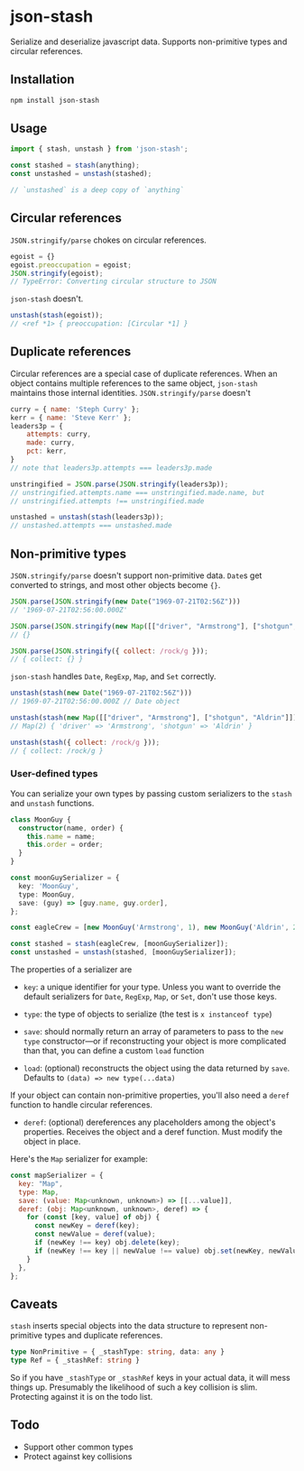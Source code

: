 # json-stash

Serialize and deserialize javascript data. Supports non-primitive types and circular references.

## Installation

```bash
npm install json-stash
```

## Usage

```javascript
import { stash, unstash } from 'json-stash';

const stashed = stash(anything);
const unstashed = unstash(stashed);

// `unstashed` is a deep copy of `anything`
```

## Circular references

`JSON.stringify/parse` chokes on circular references.

```javascript
egoist = {}
egoist.preoccupation = egoist;
JSON.stringify(egoist);
// TypeError: Converting circular structure to JSON
```

`json-stash` doesn't.

```javascript
unstash(stash(egoist));
// <ref *1> { preoccupation: [Circular *1] }
```

## Duplicate references

Circular references are a special case of duplicate references. 
When an object contains multiple references to the same object, `json-stash`
maintains those internal identities. `JSON.stringify/parse` doesn't

```javascript
curry = { name: 'Steph Curry' };
kerr = { name: 'Steve Kerr' };
leaders3p = {
    attempts: curry,
    made: curry,
    pct: kerr,
}
// note that leaders3p.attempts === leaders3p.made

unstringified = JSON.parse(JSON.stringify(leaders3p));
// unstringified.attempts.name === unstringified.made.name, but
// unstringified.attempts !== unstringified.made

unstashed = unstash(stash(leaders3p));
// unstashed.attempts === unstashed.made
```

## Non-primitive types

`JSON.stringify/parse` doesn't support non-primitive data. `Date`s get converted to strings, and most other objects become `{}`.

```javascript
JSON.parse(JSON.stringify(new Date("1969-07-21T02:56Z")))
// '1969-07-21T02:56:00.000Z'

JSON.parse(JSON.stringify(new Map([["driver", "Armstrong"], ["shotgun", "Aldrin"]])))
// {}

JSON.parse(JSON.stringify({ collect: /rock/g }));
// { collect: {} }
```

`json-stash` handles `Date`, `RegExp`, `Map`, and `Set` correctly.

```javascript
unstash(stash(new Date("1969-07-21T02:56Z")))
// 1969-07-21T02:56:00.000Z // Date object

unstash(stash(new Map([["driver", "Armstrong"], ["shotgun", "Aldrin"]])))
// Map(2) { 'driver' => 'Armstrong', 'shotgun' => 'Aldrin' }

unstash(stash({ collect: /rock/g }));
// { collect: /rock/g }
```

### User-defined types

You can serialize your own types by passing custom serializers
to the `stash` and `unstash` functions.

```typescript
class MoonGuy {
  constructor(name, order) {
    this.name = name;
    this.order = order;
  }
}

const moonGuySerializer = {
  key: 'MoonGuy',
  type: MoonGuy,
  save: (guy) => [guy.name, guy.order],
};

const eagleCrew = [new MoonGuy('Armstrong', 1), new MoonGuy('Aldrin', 2)];

const stashed = stash(eagleCrew, [moonGuySerializer]);
const unstashed = unstash(stashed, [moonGuySerializer]);
```

The properties of a serializer are

- `key`: a unique identifier for your type. Unless you want to override
the default serializers for `Date`, `RegExp`, `Map`, or `Set`, don't use those keys.

- `type`: the type of objects to serialize (the test is `x instanceof type`)

- `save`: should normally return an array of parameters to pass to the `new type` constructor—or 
if reconstructing your object is more complicated than that, you can define a custom `load` function

- `load`: (optional) reconstructs the object using the data returned by `save`. 
Defaults to `(data) => new type(...data)`

If your object can contain non-primitive properties, you'll also need a `deref` function to handle circular references.

- `deref`: (optional) dereferences any placeholders among the object's properties. 
Receives the object and a deref function. Must modify the object in place.

Here's the `Map` serializer for example:

```javascript
const mapSerializer = {
  key: "Map",
  type: Map, 
  save: (value: Map<unknown, unknown>) => [[...value]],
  deref: (obj: Map<unknown, unknown>, deref) => {
    for (const [key, value] of obj) {
      const newKey = deref(key);
      const newValue = deref(value);
      if (newKey !== key) obj.delete(key);
      if (newKey !== key || newValue !== value) obj.set(newKey, newValue);
    }
  },
};
```

## Caveats

`stash` inserts special objects into the data structure to represent non-primitive types and duplicate references.

```typescript
type NonPrimitive = { _stashType: string, data: any }
type Ref = { _stashRef: string }
```

So if you have `_stashType` or `_stashRef` keys in your actual data, it will mess things up. 
Presumably the likelihood of such a key collision is slim. Protecting against it is on the todo list.

## Todo

- Support other common types
- Protect against key collisions
